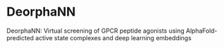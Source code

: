 # DeorphaNN
DeorphaNN: Virtual screening of GPCR peptide agonists using AlphaFold-predicted active state complexes and deep learning embeddings
